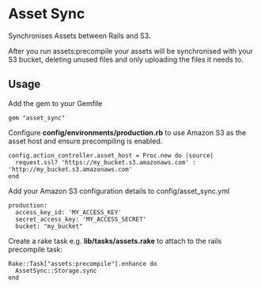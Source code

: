 # Asset Sync

Synchronises Assets between Rails and S3.

After you run assets:precompile your assets will be synchronised with your S3 
bucket, deleting unused files and only uploading the files it needs to.

## Usage

Add the gem to your Gemfile

    gem "asset_sync"

Configure __config/environments/production.rb__ to use Amazon
S3 as the asset host and ensure precompiling is enabled.

    config.action_controller.asset_host = Proc.new do |source|
      request.ssl? 'https://my_bucket.s3.amazonaws.com' : 'http://my_bucket.s3.amazonaws.com'
    end

Add your Amazon S3 configuration details to
    config/asset_sync.yml

    production:
      access_key_id: 'MY_ACCESS_KEY'
      secret_access_key: 'MY_ACCESS_SECRET'
      bucket: "my_bucket"

Create a rake task e.g. __lib/tasks/assets.rake__ to attach to the rails 
precompile task:

    Rake::Task["assets:precompile"].enhance do
      AssetSync::Storage.sync
    end